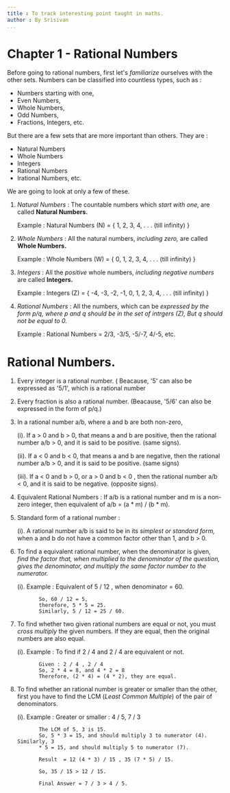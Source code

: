 ```yaml
---
title : To track interesting point taught in maths.
author : By Srisivan
...
```


# Chapter 1 - Rational Numbers

Before going to rational numbers, first let's _familiarize_ ourselves with the
other sets. Numbers can be classified into countless types, such as :
	
* Numbers starting with one,
* Even Numbers,
* Whole Numbers,
* Odd Numbers,
* Fractions, Integers, etc.

But there are a few sets that are more important than others. They are :
	
* Natural Numbers
* Whole Numbers
* Integers
* Rational Numbers
* Irational Numbers, etc.

We are going to look at only a few of these. 

1. _Natural Numbers_ : The countable numbers which _start with one,_ are
   called __Natural Numbers.__
   
   Example : Natural Numbers (N) = { 1, 2, 3, 4, . . . (till infinity) } 


2. _Whole Numbers_ : All the natural numbers, _including
   zero,_ are called __Whole Numbers.__
	
	Example : Whole Numbers (W) = { 0, 1, 2, 3, 4, . . . (till infinity) }


3. _Integers_ : All the _positive_ whole numbers, _including negative numbers_
   are called __Integers.__
	
	Example : Integers (Z) = { -4, -3, -2, -1, 0, 1, 2, 3, 4, . . . (till infinity) }


4. _Rational Numbers_ : All the numbers, which can be _expressed by the form
   p/q, where p and q should be in the set of intrgers (Z), But q should not
   be equal to 0._ 

	Example : Rational Numbers = 2/3, -3/5, -5/-7, 4/-5, etc.

# Rational Numbers.

1. Every integer is a rational number. ( Beacause, '5' can also be expressed as
   '5/1', which is a rational number

2. Every fraction is also a rational number. (Beacause, '5/6' can also be
   expressed in the form of p/q.)

3. In a rational number a/b, where a and b are both non-zero,
	
	(i). If a > 0 and b > 0, that means a and b are positive, then the rational
	   number a/b > 0, and it is said to be positive. (same signs).
	
	(ii). If a < 0 and b < 0, that means a and b are negative, then the rational
	   number a/b > 0, and it is said to be positive. (same signs)
	
	(iii). If a < 0 and b > 0, or a > 0 and b < 0 , then the rational number a/b <
	   0, and it is said to be negative. (opposite signs).

4. Equivalent Rational Numbers : If a/b is a rational number and m is a
   non-zero integer, then equivalent of a/b = (a * m) / (b * m).


5.  Standard form of a rational number : 
	
	(i). A rational number a/b is said to be in its _simplest or standard form,_
	   when a and b do not have a common factor other than 1, and b > 0.

6. To find a equivalent rational number, when the denominator is given, _find
  the factor that, when multiplied to the denominator of the question, gives
  the denominator, and multiply the same factor number to the numerator._

	(i). Example : Equivalent of 5 / 12 , when denominator = 60.
			  
			  So, 60 / 12 = 5,
			  therefore, 5 * 5 = 25.
			  Similarly, 5 / 12 = 25 / 60.

7. To find whether two given rational numbers are equal or not, you must _cross
  multiply_ the given numbers. If they are equal, then the original numbers
  are also equal.

	(i). Example : To find if 2 / 4 and 2  / 4 are equivalent or not.
			  
			  Given : 2 / 4 , 2 / 4 
			  So, 2 * 4 = 8, and 4 * 2 = 8
			  Therefore, (2 * 4) = (4 * 2), they are equal.

8. To find whether an rational number is greater or smaller than the other,
   first you have to find the LCM (_Least Common Multiple_) of the pair of
   denominators.  

	(i). Example : Greater or smaller :  4 / 5, 7 / 3
			  
			  The LCM of 5, 3 is 15. 
			  So, 5 * 3 = 15, and should multiply 3 to numerator (4). Similarly, 3
			  * 5 = 15, and should multiply 5 to numerator (7). 

			  Result  = 12 (4 * 3) / 15 , 35 (7 * 5) / 15. 
			  
			  So, 35 / 15 > 12 / 15. 
			  
			  Final Answer = 7 / 3 > 4 / 5.

